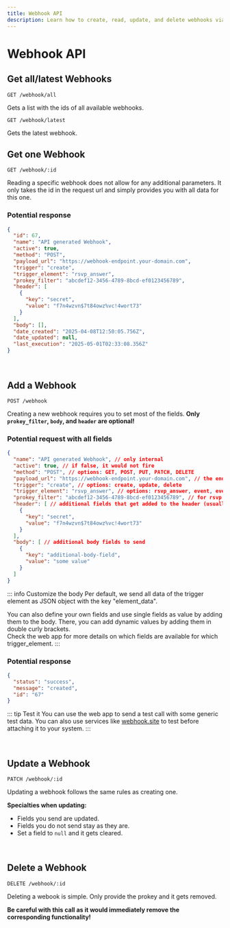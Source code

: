 ```yaml
---
title: Webhook API
description: Learn how to create, read, update, and delete webhooks via Add to Calendar PRO's API to automate your event marketing flows.
---
```


# Webhook API

## Get all/latest Webhooks

```
GET /webhook/all
```

Gets a list with the ids of all available webhooks.

```
GET /webhook/latest
```

Gets the latest webhook.

## Get one Webhook

```
GET /webhook/:id
```

Reading a specific webhook does not allow for any additional parameters. It only takes the id in the request url and simply provides you with all data for this one.

### Potential response

```json
{
  "id": 67,
  "name": "API generated Webhook",
  "active": true,
  "method": "POST",
  "payload_url": "https://webhook-endpoint.your-domain.com",
  "trigger": "create",
  "trigger_element": "rsvp_answer",
  "prokey_filter": "abcdef12-3456-4789-8bcd-ef0123456789",
  "header": [
    {
      "key": "secret",
      "value": "f7n4wzvn$7t84owz%vc!4wort73"
    }
  ],
  "body": [],
  "date_created": "2025-04-08T12:50:05.756Z",
  "date_updated": null,
  "last_execution": "2025-05-01T02:33:08.356Z"
}
```

<br />

## Add a Webhook

```
POST /webhook
```

Creating a new webhook requires you to set most of the fields. **Only `prokey_filter`, `body`, and `header` are optional!**

### Potential request with all fields

```json
{
  "name": "API generated Webhook", // only internal
  "active": true, // if false, it would not fire
  "method": "POST", // options: GET, POST, PUT, PATCH, DELETE
  "payload_url": "https://webhook-endpoint.your-domain.com", // the endpoint where we send the data to
  "trigger": "create", // options: create, update, delete
  "trigger_element": "rsvp_answer", // options: rsvp_answer, event, event_group, style, rsvp_template, cta_template, landingpage_template
  "prokey_filter": "abcdef12-3456-4789-8bcd-ef0123456789", // for rsvp answers, you can use this to filter for a specific event
  "header": [ // additional fields that get added to the header (usually some authentication token)
    {
      "key": "secret",
      "value": "f7n4wzvn$7t84owz%vc!4wort73"
    }
  ],
  "body": [ // additional body fields to send
    {
      "key": "additional-body-field",
      "value": "some value"
    }
  ]
}
```

::: info Customize the body
Per default, we send all data of the trigger element as JSON object with the key "element_data".

You can also define your own fields and use single fields as value by adding them to the body. There, you can add dynamic values by adding them in double curly brackets.  
Check the web app for more details on which fields are available for which trigger_element.
:::

### Potential response

```json
{
  "status": "success",
  "message": "created",
  "id": "67"
}
```

::: tip Test it
You can use the web app to send a test call with some generic test data.
You can also use services like [webhook.site](https://webhook.site/) to test before attaching it to your system.
:::

<br />

## Update a Webhook

```
PATCH /webhook/:id
```

Updating a webhook follows the same rules as creating one.

**Specialties when updating:**
- Fields you send are updated.  
- Fields you do not send stay as they are.
- Set a field to `null` and it gets cleared.

<br />

## Delete a Webhook

```
DELETE /webhook/:id
```

Deleting a webook is simple. Only provide the prokey and it gets removed.

**Be careful with this call as it would immediately remove the corresponding functionality!**
